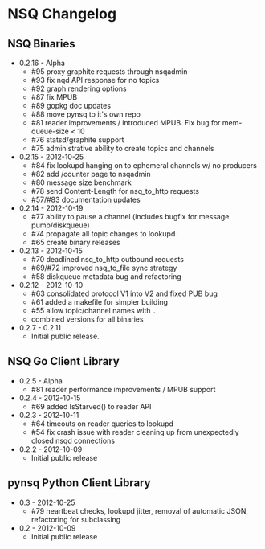 # NSQ Changelog

## NSQ Binaries

* 0.2.16 - Alpha
    * #95 proxy graphite requests through nsqadmin
    * #93 fix nqd API response for no topics
    * #92 graph rendering options
    * #87 fix MPUB
    * #89 gopkg doc updates
    * #88 move pynsq to it's own repo
    * #81 reader improvements / introduced MPUB. Fix bug for mem-queue-size < 10
    * #76 statsd/graphite support
    * #75 administrative ability to create topics and channels
* 0.2.15 - 2012-10-25
    * #84 fix lookupd hanging on to ephemeral channels w/ no producers
    * #82 add /counter page to nsqadmin
    * #80 message size benchmark
    * #78 send Content-Length for nsq_to_http requests
    * #57/#83 documentation updates
* 0.2.14 - 2012-10-19
    * #77 ability to pause a channel (includes bugfix for message pump/diskqueue)
    * #74 propagate all topic changes to lookupd
    * #65 create binary releases
* 0.2.13 - 2012-10-15
    * #70 deadlined nsq_to_http outbound requests
    * #69/#72 improved nsq_to_file sync strategy
    * #58 diskqueue metadata bug and refactoring
* 0.2.12 - 2012-10-10
    * #63 consolidated protocol V1 into V2 and fixed PUB bug
    * #61 added a makefile for simpler building
    * #55 allow topic/channel names with `.`
    * combined versions for all binaries
* 0.2.7 - 0.2.11
    * Initial public release.

## NSQ Go Client Library

* 0.2.5 - Alpha
    * #81 reader performance improvements / MPUB support
* 0.2.4 - 2012-10-15
    * #69 added IsStarved() to reader API
* 0.2.3 - 2012-10-11
    * #64 timeouts on reader queries to lookupd
    * #54 fix crash issue with reader cleaning up from unexpectedly closed nsqd connections
* 0.2.2 - 2012-10-09
    * Initial public release

## pynsq Python Client Library

* 0.3 - 2012-10-25
    * #79 heartbeat checks, lookupd jitter, removal of automatic JSON, refactoring for subclassing
* 0.2 - 2012-10-09
    * Initial public release
